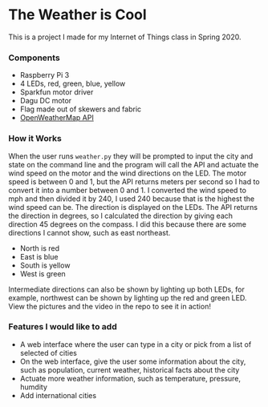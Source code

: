 # The Weather is Cool
This is a project I made for my Internet of Things class in Spring 2020.

### Components
- Raspberry Pi 3
- 4 LEDs, red, green, blue, yellow
- Sparkfun motor driver
- Dagu DC motor
- Flag made out of skewers and fabric
- [OpenWeatherMap API](https://openweathermap.org/current)
### How it Works
When the user runs `weather.py` they will be prompted to input the city and state on the command line and the program will call the API and actuate the wind speed on the motor and the wind directions on the LED. The motor speed is between 0 and 1, but the API returns meters per second so I had to convert it into a number between 0 and 1. I converted the wind speed to mph and then divided it by 240, I used 240 because that is the highest the wind speed can be. The direction is displayed on the LEDs. The API returns the direction in degrees, so I calculated the direction by giving each direction 45 degrees on the compass. I did this because there are some directions I cannot show, such as east northeast.
- North is red
- East is blue
- South is yellow
- West is green

Intermediate directions can also be shown by lighting up both LEDs, for example, northwest can be shown by lighting up the red and green LED. View the pictures and the video in the repo to see it in action!
### Features I would like to add
- A web interface where the user can type in a city or pick from a list of selected of cities
- On the web interface, give the user some information about the city, such as population, current weather, historical facts about the city
- Actuate more weather information, such as temperature, pressure, humdity
- Add international cities

